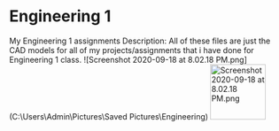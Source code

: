 # Engineering 1
My Engineering 1 assignments
Description: All of these files are just the CAD models for all of my projects/assignments that i have done for Engineering 1 class.
![Screenshot 2020-09-18 at 8.02.18 PM.png](C:\Users\Admin\Pictures\Saved Pictures\Engineering)
<img src="C:\Users\Admin\Pictures\Saved Pictures\Engineering" alt="Screenshot 2020-09-18 at 8.02.18 PM.png" width="100" height="100">
